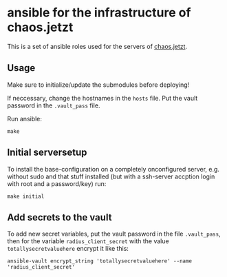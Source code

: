 # ansible for the infrastructure of chaos.jetzt

This is a set of ansible roles used for the servers of [chaos.jetzt](https://chaos.jetzt).

## Usage
Make sure to initialize/update the submodules before deploying!

If neccessary, change the hostnames in the `hosts` file. Put the vault password in the `.vault_pass` file.

Run ansible:

```
make
```

## Initial serversetup
To install the base-configuration on a completely onconfigured server, e.g. without sudo and that stuff installed (but with a ssh-server accption login with root and a password/key) run:

```
make initial
```

## Add secrets to the vault
To add new secret variables, put the vault password in the file `.vault_pass`, then for the variable `radius_client_secret` with the value `totallysecretvaluehere` encrypt it like this:

```
ansible-vault encrypt_string 'totallysecretvaluehere' --name 'radius_client_secret'
```
